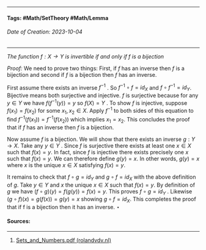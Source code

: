 __________________________________________________________________________
#### **Tags:** #Math/SetTheory #Math/Lemma 
###### *Date of Creation: 2023-10-04*
__________________________________________________________________________

*The function $f: X \rightarrow Y$ is invertible if and only if $f$ is a bijection*

*Proof:* We need to prove two things: First, if $f$ has an inverse then $f$ is a bijection and second if $f$ is a bijection then $f$ has an inverse. 

First assume there exists an inverse $f^{−1}$ . So $f^{−1} \circ f = id_X$ and $f \circ f^{−1} = id_Y$. Bijective means both surjective and injective. $f$ is surjective because for any $y ∈ Y$ we have $f(f^{−1}(y)) = y$ so $f(X) = Y$ . To show $f$ is injective, suppose $f(x_1) = f(x_2)$ for some $x_1, x_2 ∈ X$. Apply $f^{−1}$ to both sides of this equation to find $f^{−1} (f(x_1)) = f^{−1} (f(x_2))$ which implies $x_1 = x_2$. This concludes the proof that if $f$ has an inverse then $f$ is a bijection. 

Now assume $f$ is a bijection. We will show that there exists an inverse $g : Y → X$. Take any $y ∈ Y$ . Since $f$ is surjective there exists at least one $x ∈ X$ such that $f(x) = y$. In fact, since $f$ is injective there exists precisely one $x$ such that $f(x) = y$. We can therefore define $g(y) = x$. In other words, $g(y) = x$ where $x$ is the unique $x ∈ X$ satisfying $f(x) = y$. 

It remains to check that $f \circ g = id_Y$ and $g \circ f = id_X$ with the above definition of $g$. Take $y ∈ Y$ and $x$ the unique $x ∈ X$ such that $f(x) = y$. By definition of $g$ we have $(f \circ g)(y) = f(g(y)) = f(x) = y$. This proves $f \circ g = id_Y$ . Likewise $(g \circ f)(x) = g(f(x)) = g(y) = x$ showing $g \circ f = id_X$. This completes the proof that if f is a bijection then it has an inverse. $\star$
#### Sources:
__________________________________________________________________________
1. [Sets_and_Numbers.pdf (rolandvdv.nl)](https://www.rolandvdv.nl/Sets_and_Numbers.pdf)